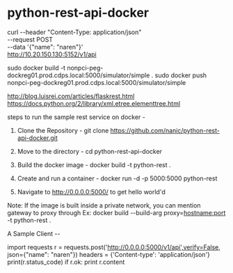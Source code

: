 # python-rest-api-docker


curl --header "Content-Type: application/json" \
--request POST \
--data '{"name": "naren"}' \
http://10.20.150.130:5152/v1/api


sudo docker build -t nonpci-peg-dockreg01.prod.cdps.local:5000/simulator/simple .
sudo docker push nonpci-peg-dockreg01.prod.cdps.local:5000/simulator/simple


http://blog.luisrei.com/articles/flaskrest.html
https://docs.python.org/2/library/xml.etree.elementtree.html

steps to run the sample rest service on docker -

1. Clone the Repository - git clone https://github.com/nanic/python-rest-api-docker.git

2. Move to the directory - cd python-rest-api-docker

3. Build the docker image - docker build -t python-rest .

4. Create and run a container - docker run -d -p 5000:5000 python-rest

5. Navigate to http://0.0.0.0:5000/ to get hello world'd

Note: If the image is built inside a private network, you can mention gateway to proxy through
      Ex: docker build --build-arg proxy=<hostname:port> -t python-rest .

A Sample Client --

import requests
r = requests.post('http://0.0.0.0:5000/v1/api',verify=False, json={"name": "naren"})
headers = {'Content-type': 'application/json'}
print(r.status_code)
if r.ok:
    print r.content
